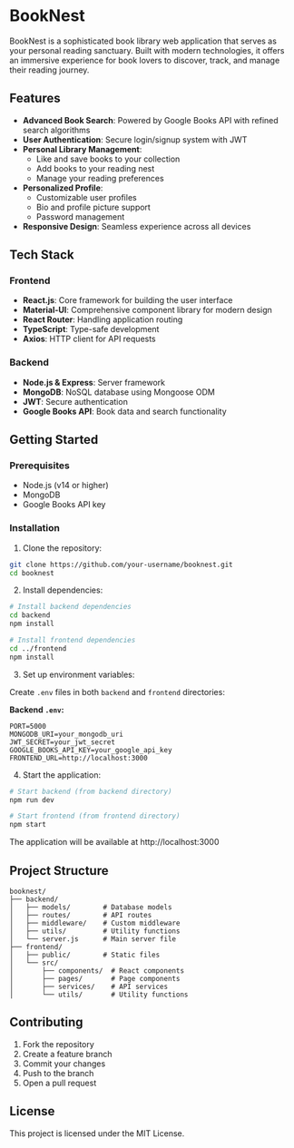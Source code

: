# BookNest

BookNest is a sophisticated book library web application that serves as your personal reading sanctuary. Built with modern technologies, it offers an immersive experience for book lovers to discover, track, and manage their reading journey.

## Features

- **Advanced Book Search**: Powered by Google Books API with refined search algorithms
- **User Authentication**: Secure login/signup system with JWT
- **Personal Library Management**: 
  - Like and save books to your collection
  - Add books to your reading nest
  - Manage your reading preferences
- **Personalized Profile**:
  - Customizable user profiles
  - Bio and profile picture support
  - Password management
- **Responsive Design**: Seamless experience across all devices

## Tech Stack

### Frontend
- **React.js**: Core framework for building the user interface
- **Material-UI**: Comprehensive component library for modern design
- **React Router**: Handling application routing
- **TypeScript**: Type-safe development
- **Axios**: HTTP client for API requests

### Backend
- **Node.js & Express**: Server framework
- **MongoDB**: NoSQL database using Mongoose ODM
- **JWT**: Secure authentication
- **Google Books API**: Book data and search functionality

## Getting Started

### Prerequisites
- Node.js (v14 or higher)
- MongoDB
- Google Books API key

### Installation

1. Clone the repository:
```bash
git clone https://github.com/your-username/booknest.git
cd booknest
```

2. Install dependencies:
```bash
# Install backend dependencies
cd backend
npm install

# Install frontend dependencies
cd ../frontend
npm install
```

3. Set up environment variables:

Create `.env` files in both `backend` and `frontend` directories:

**Backend `.env`:**
```
PORT=5000
MONGODB_URI=your_mongodb_uri
JWT_SECRET=your_jwt_secret
GOOGLE_BOOKS_API_KEY=your_google_api_key
FRONTEND_URL=http://localhost:3000
```

4. Start the application:

```bash
# Start backend (from backend directory)
npm run dev

# Start frontend (from frontend directory)
npm start
```

The application will be available at http://localhost:3000

## Project Structure

```
booknest/
├── backend/
│   ├── models/        # Database models
│   ├── routes/        # API routes
│   ├── middleware/    # Custom middleware
│   ├── utils/         # Utility functions
│   └── server.js      # Main server file
├── frontend/
│   ├── public/        # Static files
│   └── src/
│       ├── components/  # React components
│       ├── pages/       # Page components
│       ├── services/    # API services
│       └── utils/       # Utility functions
```

## Contributing

1. Fork the repository
2. Create a feature branch
3. Commit your changes
4. Push to the branch
5. Open a pull request

## License

This project is licensed under the MIT License.

